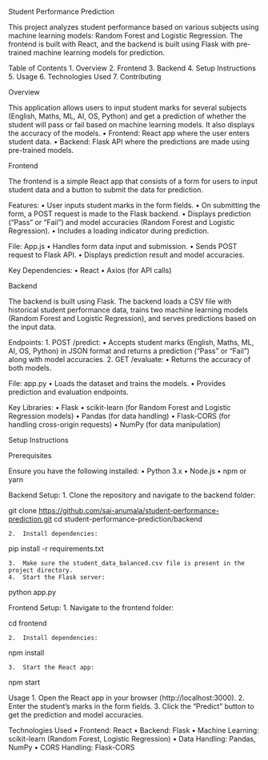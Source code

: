 Student Performance Prediction

This project analyzes student performance based on various subjects using machine learning models: Random Forest and Logistic Regression. The frontend is built with React, and the backend is built using Flask with pre-trained machine learning models for prediction.

Table of Contents
	1.	Overview
	2.	Frontend
	3.	Backend
	4.	Setup Instructions
	5.	Usage
	6.	Technologies Used
	7.	Contributing

Overview

This application allows users to input student marks for several subjects (English, Maths, ML, AI, OS, Python) and get a prediction of whether the student will pass or fail based on machine learning models. It also displays the accuracy of the models.
	•	Frontend: React app where the user enters student data.
	•	Backend: Flask API where the predictions are made using pre-trained models.

Frontend

The frontend is a simple React app that consists of a form for users to input student data and a button to submit the data for prediction.

Features:
	•	User inputs student marks in the form fields.
	•	On submitting the form, a POST request is made to the Flask backend.
	•	Displays prediction (“Pass” or “Fail”) and model accuracies (Random Forest and Logistic Regression).
	•	Includes a loading indicator during prediction.

File: App.js
	•	Handles form data input and submission.
	•	Sends POST request to Flask API.
	•	Displays prediction result and model accuracies.

Key Dependencies:
	•	React
	•	Axios (for API calls)

Backend

The backend is built using Flask. The backend loads a CSV file with historical student performance data, trains two machine learning models (Random Forest and Logistic Regression), and serves predictions based on the input data.

Endpoints:
	1.	POST /predict:
	•	Accepts student marks (English, Maths, ML, AI, OS, Python) in JSON format and returns a prediction (“Pass” or “Fail”) along with model accuracies.
	2.	GET /evaluate:
	•	Returns the accuracy of both models.

File: app.py
	•	Loads the dataset and trains the models.
	•	Provides prediction and evaluation endpoints.

Key Libraries:
	•	Flask
	•	scikit-learn (for Random Forest and Logistic Regression models)
	•	Pandas (for data handling)
	•	Flask-CORS (for handling cross-origin requests)
	•	NumPy (for data manipulation)

Setup Instructions

Prerequisites

Ensure you have the following installed:
	•	Python 3.x
	•	Node.js
	•	npm or yarn

Backend Setup:
	1.	Clone the repository and navigate to the backend folder:

git clone https://github.com/sai-anumala/student-performance-prediction.git
cd student-performance-prediction/backend


	2.	Install dependencies:

pip install -r requirements.txt


	3.	Make sure the student_data_balanced.csv file is present in the project directory.
	4.	Start the Flask server:

python app.py



Frontend Setup:
	1.	Navigate to the frontend folder:

cd frontend


	2.	Install dependencies:

npm install


	3.	Start the React app:

npm start



Usage
	1.	Open the React app in your browser (http://localhost:3000).
	2.	Enter the student’s marks in the form fields.
	3.	Click the “Predict” button to get the prediction and model accuracies.

Technologies Used
	•	Frontend: React
	•	Backend: Flask
	•	Machine Learning: scikit-learn (Random Forest, Logistic Regression)
	•	Data Handling: Pandas, NumPy
	•	CORS Handling: Flask-CORS

